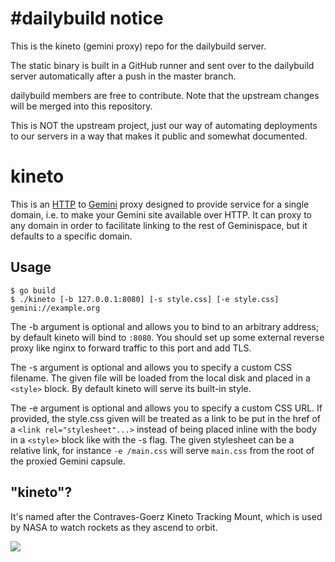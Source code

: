 # \#dailybuild notice

This is the kineto (gemini proxy) repo for the dailybuild server.

The static binary is built in a GitHub runner and sent over to the dailybuild server automatically after a push in the master branch.

dailybuild members are free to contribute.
Note that the upstream changes will be merged into this repository.

This is NOT the upstream project, just our way of automating deployments
to our servers in a way that makes it public and somewhat documented.

# kineto

This is an [HTTP][http] to [Gemini][gemini] proxy designed to provide service
for a single domain, i.e. to make your Gemini site available over HTTP. It
can proxy to any domain in order to facilitate linking to the rest of
Geminispace, but it defaults to a specific domain.

[http]: https://en.wikipedia.org/wiki/Hypertext_Transfer_Protocol
[gemini]: https://gemini.circumlunar.space/

## Usage

```
$ go build
$ ./kineto [-b 127.0.0.1:8080] [-s style.css] [-e style.css] gemini://example.org
```

The -b argument is optional and allows you to bind to an arbitrary address; by
default kineto will bind to `:8080`. You should set up some external reverse
proxy like nginx to forward traffic to this port and add TLS.

The -s argument is optional and allows you to specify a custom CSS filename.
The given file will be loaded from the local disk and placed in a `<style>`
block. By default kineto will serve its built-in style.

The -e argument is optional and allows you to specify a custom CSS URL. If
provided, the style.css given will be treated as a link to be put in the href
of a `<link rel="stylesheet"...>` instead of being placed inline with the body
in a `<style>` block like with the -s flag. The given stylesheet can be a
relative link, for instance `-e /main.css` will serve `main.css` from the root
of the proxied Gemini capsule.

## "kineto"?

It's named after the Contraves-Goerz Kineto Tracking Mount, which is used by
NASA to watch rockets as they ascend to orbit.

![](https://l.sr.ht/_frS.jpeg)
